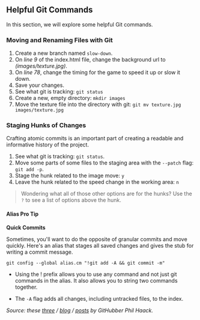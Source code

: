 ## Helpful Git Commands

In this section, we will explore some helpful Git commands.

### Moving and Renaming Files with Git

1. Create a new branch named `slow-down`.
1. On *line 9* of the index.html file, change the background url to *(images/texture.jpg)*.
1. On *line 78*, change the timing for the game to speed it up or slow it down.
1. Save your changes.
1. See what git is tracking: `git status`
1. Create a new, empty directory: `mkdir images`
1. Move the texture file into the directory with git: `git mv texture.jpg images/texture.jpg`

### Staging Hunks of Changes

Crafting atomic commits is an important part of creating a readable and informative history of the project.

1. See what git is tracking: `git status`.
1. Move some parts of some files to the staging area with the `--patch` flag: `git add -p`.
1. Stage the hunk related to the image move: `y`
1. Leave the hunk related to the speed change in the working area: `n`

> Wondering what all of those other options are for the hunks? Use the `?` to see a list of options above the hunk.

#### Alias Pro Tip

**Quick Commits**

Sometimes, you'll want to do the opposite of granular commits and move quickly. Here's an alias that stages all saved changes and gives the stub for writing a commit message.

```
git config --global alias.cm "!git add -A && git commit -m"
```

- Using the ! prefix allows you to use any command and not just git commands in the alias. It also allows you to string two commands together.

- The `-A` flag adds all changes, including untracked files, to the index.

*Source: these [three](http://haacked.com/archive/2014/07/28/github-flow-aliases/) / [blog](http://haacked.com/archive/2015/06/29/git-migrate/) /  [posts](http://haacked.com/archive/2017/01/04/git-alias-open-url/) by GitHubber Phil Haack.*
